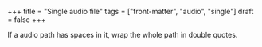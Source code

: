 +++
title = "Single audio file"
tags = ["front-matter", "audio", "single"]
draft = false
+++

If a audio path has spaces in it, wrap the whole path in double
quotes.
